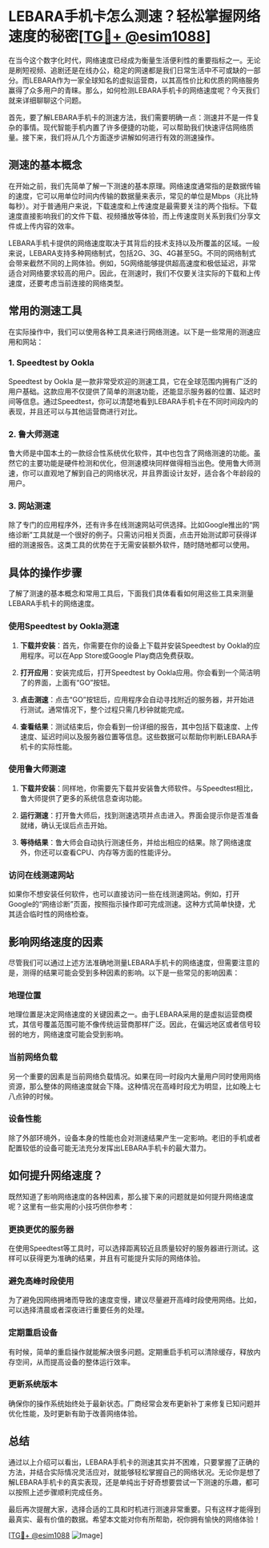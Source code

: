 # LEBARA手机卡怎么测速？轻松掌握网络速度的秘密[[TG💪+ @esim1088](https://t.me/s/esim1088)]

在当今这个数字化时代，网络速度已经成为衡量生活便利性的重要指标之一。无论是刷短视频、追剧还是在线办公，稳定的网速都是我们日常生活中不可或缺的一部分。而LEBARA作为一家全球知名的虚拟运营商，以其高性价比和优质的网络服务赢得了众多用户的青睐。那么，如何检测LEBARA手机卡的网络速度呢？今天我们就来详细聊聊这个问题。

首先，要了解LEBARA手机卡的测速方法，我们需要明确一点：测速并不是一件复杂的事情。现代智能手机内置了许多便捷的功能，可以帮助我们快速评估网络质量。接下来，我们将从几个方面逐步讲解如何进行有效的测速操作。

## 测速的基本概念

在开始之前，我们先简单了解一下测速的基本原理。网络速度通常指的是数据传输的速度，它可以用单位时间内传输的数据量来表示，常见的单位是Mbps（兆比特每秒）。对于普通用户来说，下载速度和上传速度是最需要关注的两个指标。下载速度直接影响我们的文件下载、视频播放等体验，而上传速度则关系到我们分享文件或上传内容的效率。

LEBARA手机卡提供的网络速度取决于其背后的技术支持以及所覆盖的区域。一般来说，LEBARA支持多种网络制式，包括2G、3G、4G甚至5G。不同的网络制式会带来截然不同的上网体验。例如，5G网络能够提供超高速度和极低延迟，非常适合对网络要求较高的用户。因此，在测速时，我们不仅要关注实际的下载和上传速度，还要考虑当前连接的网络类型。

## 常用的测速工具

在实际操作中，我们可以使用各种工具来进行网络测速。以下是一些常用的测速应用和网站：

### 1. Speedtest by Ookla

Speedtest by Ookla 是一款非常受欢迎的测速工具，它在全球范围内拥有广泛的用户基础。这款应用不仅提供了简单的测速功能，还能显示服务器的位置、延迟时间等信息。通过Speedtest，你可以清楚地看到LEBARA手机卡在不同时间段内的表现，并且还可以与其他运营商进行对比。

### 2. 鲁大师测速

鲁大师是中国本土的一款综合性系统优化软件，其中也包含了网络测速的功能。虽然它的主要功能是硬件检测和优化，但测速模块同样做得相当出色。使用鲁大师测速，你可以直观地了解到自己的网络状况，并且界面设计友好，适合各个年龄段的用户。

### 3. 网站测速

除了专门的应用程序外，还有许多在线测速网站可供选择。比如Google推出的“网络诊断”工具就是一个很好的例子。只需访问相关页面，点击开始测试即可获得详细的测速报告。这类工具的优势在于无需安装额外软件，随时随地都可以使用。

## 具体的操作步骤

了解了测速的基本概念和常用工具后，下面我们具体看看如何用这些工具来测量LEBARA手机卡的网络速度。

### 使用Speedtest by Ookla测速

1. **下载并安装**：首先，你需要在你的设备上下载并安装Speedtest by Ookla的应用程序。可以在App Store或Google Play商店免费获取。
   
2. **打开应用**：安装完成后，打开Speedtest by Ookla应用。你会看到一个简洁明了的界面，上面有“GO”按钮。

3. **点击测速**：点击“GO”按钮后，应用程序会自动寻找附近的服务器，并开始进行测试。通常情况下，整个过程只需几秒钟就能完成。

4. **查看结果**：测试结束后，你会看到一份详细的报告，其中包括下载速度、上传速度、延迟时间以及服务器位置等信息。这些数据可以帮助你判断LEBARA手机卡的实际性能。

### 使用鲁大师测速

1. **下载并安装**：同样地，你需要先下载并安装鲁大师软件。与Speedtest相比，鲁大师提供了更多的系统信息查询功能。

2. **运行测速**：打开鲁大师后，找到测速选项并点击进入。界面会提示你是否准备就绪，确认无误后点击开始。

3. **等待结果**：鲁大师会自动执行测速任务，并给出相应的结果。除了网络速度外，你还可以查看CPU、内存等方面的性能评分。

### 访问在线测速网站

如果你不想安装任何软件，也可以直接访问一些在线测速网站。例如，打开Google的“网络诊断”页面，按照指示操作即可完成测速。这种方式简单快捷，尤其适合临时性的网络检查。

## 影响网络速度的因素

尽管我们可以通过上述方法准确地测量LEBARA手机卡的网络速度，但需要注意的是，测得的结果可能会受到多种因素的影响。以下是一些常见的影响因素：

### 地理位置

地理位置是决定网络速度的关键因素之一。由于LEBARA采用的是虚拟运营商模式，其信号覆盖范围可能不像传统运营商那样广泛。因此，在偏远地区或者信号较弱的地方，网络速度可能会受到影响。

### 当前网络负载

另一个重要的因素是当前网络负载情况。如果在同一时段内大量用户同时使用网络资源，那么整体的网络速度就会下降。这种情况在高峰时段尤为明显，比如晚上七八点钟的时候。

### 设备性能

除了外部环境外，设备本身的性能也会对测速结果产生一定影响。老旧的手机或者配置较低的设备可能无法充分发挥出LEBARA手机卡的最大潜力。

## 如何提升网络速度？

既然知道了影响网络速度的各种因素，那么接下来的问题就是如何提升网络速度呢？这里有一些实用的小技巧供你参考：

### 更换更优的服务器

在使用Speedtest等工具时，可以选择距离较近且质量较好的服务器进行测试。这样可以获得更为准确的结果，并且有可能提升实际的网络体验。

### 避免高峰时段使用

为了避免因网络拥堵而导致的速度变慢，建议尽量避开高峰时段使用网络。比如，可以选择清晨或者深夜进行重要任务的处理。

### 定期重启设备

有时候，简单的重启操作就能解决很多问题。定期重启手机可以清除缓存，释放内存空间，从而提高设备的整体运行效率。

### 更新系统版本

确保你的操作系统始终处于最新状态。厂商经常会发布更新补丁来修复已知问题并优化性能，及时更新有助于改善网络体验。

## 总结

通过以上介绍可以看出，LEBARA手机卡的测速其实并不困难，只要掌握了正确的方法，并结合实际情况灵活应对，就能够轻松掌握自己的网络状况。无论你是想了解LEBARA手机卡的真实表现，还是单纯出于好奇想要尝试一下测速的乐趣，都可以按照上述步骤顺利完成任务。

最后再次提醒大家，选择合适的工具和时机进行测速非常重要。只有这样才能得到最真实、最有价值的数据。希望本文能对你有所帮助，祝你拥有愉快的网络体验！

[[TG💪+ @esim1088](https://t.me/s/esim1088) ![Image](https://i.postimg.cc/4NQfJmqS/Snipaste-2025-05-13-00-14-12.png)]